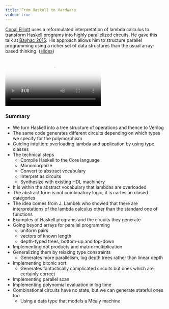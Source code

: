 ```yaml
---
title: From Haskell to Hardware
video: true
---
```


[Conal Elliott](http://conal.net/blog/) uses a reformulated
interpretation of lambda calculus to transform Haskell programs
into highly parallelized circuits. He gave this talk at [Bayhac
2015](http://bayhac.org/). His approach allows him to structure
parallel programming using a richer set of data structures than the
usual array-based thinking.
([slides](https://github.com/conal/talk-2015-haskell-to-hardware))

<video poster="https://i.vimeocdn.com/video/524462436.jpg?mw=700"
       class="video-js vjs-default-skin" controls preload="auto">
  <source src="https://player.vimeo.com/external/131952196.hd.mp4?s=7038f182348196c3cc0e87bf7d4170bf" type="video/mp4">
</video>

### Summary

- We turn Haskell into a tree structure of operations and thence to Verilog
- The same code generates different circuits depending on which
  types we specify for the polymorphism
- Guiding intuition: overloading lambda and application by using type classes
- The technical steps
    - Compile Haskell to the Core language
    - Monomorphize
    - Convert to abstract vocabulary
    - Interpret as circuits
    - Synthesize with existing HDL machinery
- It is within the abstract vocabulary that lambdas are overloaded
- The abstract form is not combinatory logic, it is cartesian closed
  categories
- The idea comes from J. Lambek who showed that there are interpretations
  of the lambda calculus other than the standard one of functions
- Examples of Haskell programs and the circuits they generate
- Going beyond arrays for parallel programming
    - uniform pairs
    - vectors of known length
    - depth-typed trees, bottom-up and top-down
- Implementing dot products and matrix multiplication
- Generalizing them by relaxing type constraints
    - Generates more parallelism, log depth trees rather than linear depth
- Implementing bitonic sort
    - Generates fantastically complicated circuits but ones which
      are certainly correct
- Implementing parallel scan
- Implementing polynomial evaluation in log time
- Combinational circuits have no state, but we can generate stateful ones too
    - Using a data type that models a Mealy machine
